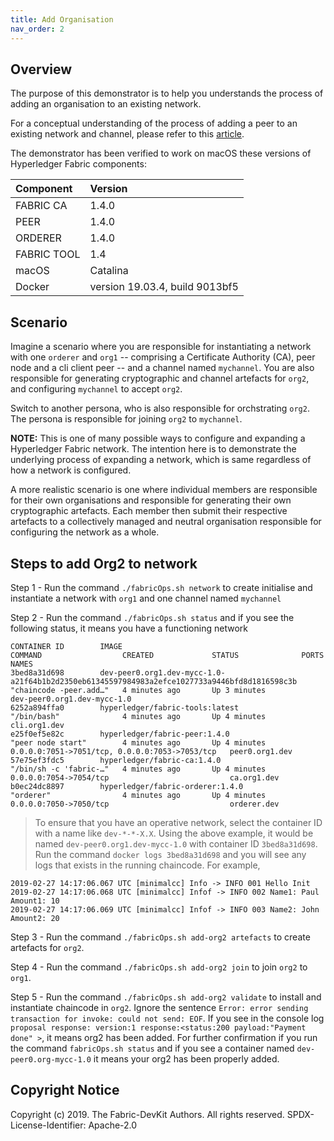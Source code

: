 ```yaml
---
title: Add Organisation
nav_order: 2
---
```


## Overview

The purpose of this demonstrator is to help you understands the process of adding an organisation to an existing network.

For a conceptual understanding of the process of adding a peer to an existing network and channel, please refer to this [article](https://medium.com/@kctheservant/add-a-new-organization-on-existing-hyperledger-fabric-network-2c9e303955b2).

The demonstrator has been verified to work on macOS these versions of Hyperledger Fabric components:

| Component | Version |
| :-- | :-- |
| FABRIC CA | 1.4.0 |
| PEER | 1.4.0 |
| ORDERER | 1.4.0 |
| FABRIC TOOL | 1.4 |
| macOS | Catalina |
| Docker | version 19.03.4, build 9013bf5 |

## Scenario

Imagine a scenario where you are responsible for instantiating a network with one `orderer` and `org1` -- comprising a Certificate Authority (CA), peer node and a cli client peer -- and a channel named `mychannel`. You are also responsible for generating cryptographic and channel artefacts for `org2`, and configuring `mychannel` to accept `org2`.

Switch to another persona, who is also responsible for orchstrating `org2`. The persona is responsible for joining `org2` to `mychannel`.

**NOTE:** This is one of many possible ways to configure and expanding a Hyperledger Fabric network. The intention here is to demonstrate the underlying process of expanding a network, which is same regardless of how a network is configured.

A more realistic scenario is one where individual members are responsible for their own organisations and responsible for generating their own cryptographic artefacts. Each member then submit their respective artefacts to a collectively managed and neutral organisation responsible for configuring the network as a whole.

## Steps to add Org2 to network

Step 1 - Run the command `./fabricOps.sh network` to create initialise and instantiate a network with `org1` and one channel named `mychannel`

Step 2 - Run the command `./fabricOps.sh status` and if you see the following status, it means you have a functioning network

```shell
CONTAINER ID        IMAGE                                                                                          COMMAND                  CREATED             STATUS              PORTS                                            NAMES
3bed8a31d698        dev-peer0.org1.dev-mycc-1.0-a21f64b1b2d2350eb61345597984983a2efce1027733a9446bfd8d1816598c3b   "chaincode -peer.add…"   4 minutes ago       Up 3 minutes                                                         dev-peer0.org1.dev-mycc-1.0
6252a894ffa0        hyperledger/fabric-tools:latest                                                                "/bin/bash"              4 minutes ago       Up 4 minutes                                                         cli.org1.dev
e25f0ef5e82c        hyperledger/fabric-peer:1.4.0                                                                  "peer node start"        4 minutes ago       Up 4 minutes        0.0.0.0:7051->7051/tcp, 0.0.0.0:7053->7053/tcp   peer0.org1.dev
57e75ef3fdc5        hyperledger/fabric-ca:1.4.0                                                                    "/bin/sh -c 'fabric-…"   4 minutes ago       Up 4 minutes        0.0.0.0:7054->7054/tcp                           ca.org1.dev
b0ec24dc8897        hyperledger/fabric-orderer:1.4.0                                                               "orderer"                4 minutes ago       Up 4 minutes        0.0.0.0:7050->7050/tcp                           orderer.dev
```

> To ensure that you have an operative network, select the container ID with a name like `dev-*-*-X.X`. Using the above example, it would be
> named `dev-peer0.org1.dev-mycc-1.0` with container ID `3bed8a31d698`. Run the command `docker logs 3bed8a31d698` and you will see any logs
> that exists in the running chaincode. For example,

```shell
2019-02-27 14:17:06.067 UTC [minimalcc] Info -> INFO 001 Hello Init
2019-02-27 14:17:06.068 UTC [minimalcc] Infof -> INFO 002 Name1: Paul Amount1: 10
2019-02-27 14:17:06.069 UTC [minimalcc] Infof -> INFO 003 Name2: John Amount2: 20
```

Step 3 - Run the command `./fabricOps.sh add-org2 artefacts` to create artefacts for `org2`.

Step 4 - Run the command `./fabricOps.sh add-org2 join` to join `org2` to `org1`.

Step 5 - Run the command `./fabricOps.sh add-org2 validate` to install and instantiate chaincode in `org2`. Ignore the sentence `Error: error sending transaction for invoke: could not send: EOF`. If you see in the console log `proposal response: version:1 response:<status:200 payload:"Payment done" >`, it means org2 has been added. For further confirmation if you run the command `fabricOps.sh status` and if you see a container named `dev-peer0.org-mycc-1.0` it means your org2 has been properly added.

## Copyright Notice

Copyright (c) 2019. The Fabric-DevKit Authors. All rights reserved.
SPDX-License-Identifier: Apache-2.0
